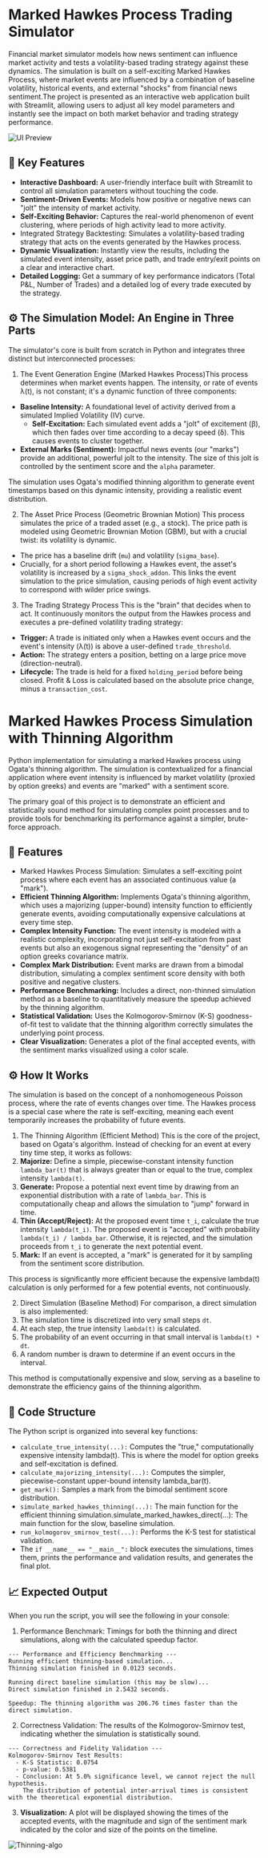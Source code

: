 # Marked Hawkes Process Trading Simulator
Financial market simulator models how news sentiment can influence market activity and tests a volatility-based trading strategy against these dynamics. The simulation is built on a self-exciting Marked Hawkes Process, where market events are influenced by a combination of baseline volatility, historical events, and external "shocks" from financial news sentiment.The project is presented as an interactive web application built with Streamlit, allowing users to adjust all key model parameters and instantly see the impact on both market behavior and trading strategy performance.

![UI Preview](mhp-screenshot.png)

## 🚀 Key Features
- **Interactive Dashboard:** A user-friendly interface built with Streamlit to control all simulation parameters without touching the code.
- **Sentiment-Driven Events:** Models how positive or negative news can "jolt" the intensity of market activity.
- **Self-Exciting Behavior:** Captures the real-world phenomenon of event clustering, where periods of high activity lead to more activity.
- Integrated Strategy Backtesting: Simulates a volatility-based trading strategy that acts on the events generated by the Hawkes process.
- **Dynamic Visualization:** Instantly view the results, including the simulated event intensity, asset price path, and trade entry/exit points on a clear and interactive chart.
- **Detailed Logging:** Get a summary of key performance indicators (Total P&L, Number of Trades) and a detailed log of every trade executed by the strategy.

## ⚙️ The Simulation Model: An Engine in Three Parts
The simulator's core is built from scratch in Python and integrates three distinct but interconnected processes:
1. The Event Generation Engine (Marked Hawkes Process)This process determines when market events happen. The intensity, or rate of events λ(t), is not constant; it's a dynamic function of three components:
- **Baseline Intensity:** A foundational level of activity derived from a simulated Implied Volatility (IV) curve.
  - **Self-Excitation:** Each simulated event adds a "jolt" of excitement (β), which then fades over time according to a decay speed (δ). This causes events to cluster together.
- **External Marks (Sentiment):** Impactful news events (our "marks") provide an additional, powerful jolt to the intensity. The size of this jolt is controlled by the sentiment score and the `alpha` parameter.

The simulation uses Ogata's modified thinning algorithm to generate event timestamps based on this dynamic intensity, providing a realistic event distribution.

2. The Asset Price Process (Geometric Brownian Motion)
This process simulates the price of a traded asset (e.g., a stock). The price path is modeled using Geometric Brownian Motion (GBM), but with a crucial twist: its volatility is dynamic.
- The price has a baseline drift (`mu`) and volatility (`sigma_base`).
- Crucially, for a short period following a Hawkes event, the asset's volatility is increased by a `sigma_shock_addon`. This links the event simulation to the price simulation, causing periods of high event activity to correspond with wilder price swings.

3. The Trading Strategy Process
This is the "brain" that decides when to act. It continuously monitors the output from the Hawkes process and executes a pre-defined volatility trading strategy:
- **Trigger:** A trade is initiated only when a Hawkes event occurs and the event's intensity (λ(t)) is above a user-defined `trade_threshold`.
- **Action:** The strategy enters a position, betting on a large price move (direction-neutral).
- **Lifecycle:** The trade is held for a fixed `holding_period` before being closed. Profit & Loss is calculated based on the absolute price change, minus a `transaction_cost`.

# Marked Hawkes Process Simulation with Thinning Algorithm
Python implementation for simulating a marked Hawkes process using Ogata's thinning algorithm. The simulation is contextualized for a financial application where event intensity is influenced by market volatility (proxied by option greeks) and events are "marked" with a sentiment score.

The primary goal of this project is to demonstrate an efficient and statistically sound method for simulating complex point processes and to provide tools for benchmarking its performance against a simpler, brute-force approach.

## 🚀 Features
- Marked Hawkes Process Simulation: Simulates a self-exciting point process where each event has an associated continuous value (a "mark").
- **Efficient Thinning Algorithm:** Implements Ogata's thinning algorithm, which uses a majorizing (upper-bound) intensity function to efficiently generate events, avoiding computationally expensive calculations at every time step.
- **Complex Intensity Function:** The event intensity is modeled with a realistic complexity, incorporating not just self-excitation from past events but also an exogenous signal representing the "density" of an option greeks covariance matrix.
- **Complex Mark Distribution:** Event marks are drawn from a bimodal distribution, simulating a complex sentiment score density with both positive and negative clusters.
- **Performance Benchmarking:** Includes a direct, non-thinned simulation method as a baseline to quantitatively measure the speedup achieved by the thinning algorithm.
- **Statistical Validation:** Uses the Kolmogorov-Smirnov (K-S) goodness-of-fit test to validate that the thinning algorithm correctly simulates the underlying point process.
- **Clear Visualization:** Generates a plot of the final accepted events, with the sentiment marks visualized using a color scale.

## ⚙️ How It Works
The simulation is based on the concept of a nonhomogeneous Poisson process, where the rate of events changes over time. The Hawkes process is a special case where the rate is self-exciting, meaning each event temporarily increases the probability of future events.

1. The Thinning Algorithm (Efficient Method)
This is the core of the project, based on Ogata's algorithm. Instead of checking for an event at every tiny time step, it works as follows:
  1. **Majorize:** Define a simple, piecewise-constant intensity function `lambda_bar(t)` that is always greater than or equal to the true, complex intensity `lambda(t)`.
  2. **Generate:** Propose a potential next event time by drawing from an exponential distribution with a rate of `lambda_bar`. This is computationally cheap and allows the simulation to "jump" forward in time.
  3. **Thin (Accept/Reject):** At the proposed event time `t_i`, calculate the true intensity `lambda(t_i)`. The proposed event is "accepted" with probability `lambda(t_i) / lambda_bar`. Otherwise, it is rejected, and the simulation proceeds from `t_i` to generate the next potential event.
  4. **Mark:** If an event is accepted, a "mark" is generated for it by sampling from the sentiment score distribution.

This process is significantly more efficient because the expensive lambda(t) calculation is only performed for a few potential events, not continuously.

2. Direct Simulation (Baseline Method)
For comparison, a direct simulation is also implemented:
  1. The simulation time is discretized into very small steps `dt`.
  2. At each step, the true intensity `lambda(t)` is calculated.
  3. The probability of an event occurring in that small interval is `lambda(t) * dt`.
  4. A random number is drawn to determine if an event occurs in the interval.

This method is computationally expensive and slow, serving as a baseline to demonstrate the efficiency gains of the thinning algorithm.

## 📄 Code Structure
The Python script is organized into several key functions:
- `calculate_true_intensity(...):` Computes the "true," computationally expensive intensity lambda(t). This is where the model for option greeks and self-excitation is defined.
- `calculate_majorizing_intensity(...):` Computes the simpler, piecewise-constant upper-bound intensity lambda_bar(t).
- `get_mark():` Samples a mark from the bimodal sentiment score distribution.
- `simulate_marked_hawkes_thinning(...):` The main function for the efficient thinning simulation.simulate_marked_hawkes_direct(...): The main function for the slow, baseline simulation.
- `run_kolmogorov_smirnov_test(...):` Performs the K-S test for statistical validation.
- The `if __name__ == "__main__":` block executes the simulations, times them, prints the performance and validation results, and generates the final plot.

## 📈 Expected Output
When you run the script, you will see the following in your console:
1. Performance Benchmark: Timings for both the thinning and direct simulations, along with the calculated speedup factor.
```
--- Performance and Efficiency Benchmarking ---
Running efficient thinning-based simulation...
Thinning simulation finished in 0.0123 seconds.

Running direct baseline simulation (this may be slow)...
Direct simulation finished in 2.5432 seconds.

Speedup: The thinning algorithm was 206.76 times faster than the direct simulation.
```
2. Correctness Validation: The results of the Kolmogorov-Smirnov test, indicating whether the simulation is statistically sound.
```
--- Correctness and Fidelity Validation ---
Kolmogorov-Smirnov Test Results:
  - K-S Statistic: 0.0754
  - p-value: 0.5381
  - Conclusion: At 5.0% significance level, we cannot reject the null hypothesis.
    The distribution of potential inter-arrival times is consistent with the theoretical exponential distribution.
```
3. **Visualization:** A plot will be displayed showing the times of the accepted events, with the magnitude and sign of the sentiment mark indicated by the color and size of the points on the timeline.

![Thinning-algo](/images/mhp_thinning_optim.png)

